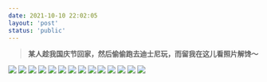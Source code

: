 ```yaml
---
date: 2021-10-10 22:02:05
layout: 'post'
status: 'public'
---
```


<audio src="https://inz.oss-cn-beijing.aliyuncs.com/Audios/128kbit/audio_60a6b1f99c.mp3" autoplay></audio>

>  **某人趁我国庆节回家，然后偷偷跑去迪士尼玩，而留我在这儿看照片解馋～**

![](https://inz.oss-cn-beijing.aliyuncs.com/Images/Shang%20hai/IMG_3166.jpg)
![](https://inz.oss-cn-beijing.aliyuncs.com/Images/Shang%20hai/IMG_3167.jpg)
![](https://inz.oss-cn-beijing.aliyuncs.com/Images/Shang%20hai/IMG_3168.jpg)
![](https://inz.oss-cn-beijing.aliyuncs.com/Images/Shang%20hai/IMG_3169.jpg)
![](https://inz.oss-cn-beijing.aliyuncs.com/Images/Shang%20hai/IMG_3170.jpg)
![](https://inz.oss-cn-beijing.aliyuncs.com/Images/Shang%20hai/IMG_3171.jpg)
![](https://inz.oss-cn-beijing.aliyuncs.com/Images/Shang%20hai/IMG_3172.jpg)
![](https://inz.oss-cn-beijing.aliyuncs.com/Images/Shang%20hai/IMG_3173.jpg)
![](https://inz.oss-cn-beijing.aliyuncs.com/Images/Shang%20hai/IMG_3174.jpg)
![](https://inz.oss-cn-beijing.aliyuncs.com/Images/Shang%20hai/IMG_3175.jpg)
![](https://inz.oss-cn-beijing.aliyuncs.com/Images/Shang%20hai/IMG_3176.jpg)
![](https://inz.oss-cn-beijing.aliyuncs.com/Images/Shang%20hai/IMG_3177.jpg)
![](https://inz.oss-cn-beijing.aliyuncs.com/Images/Shang%20hai/IMG_3178.jpg)
![](https://inz.oss-cn-beijing.aliyuncs.com/Images/Shang%20hai/IMG_3179.jpg)

